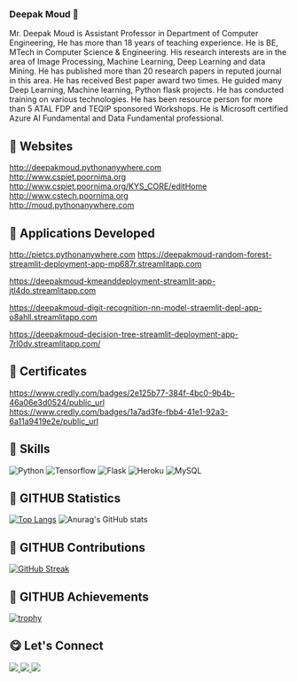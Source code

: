 ### Deepak Moud 👋
Mr. Deepak Moud is Assistant Professor in Department of Computer Engineering,  He has more than 18 years of teaching experience. He is BE, MTech in Computer Science & Engineering. His research interests are in the area of Image Processing, Machine Learning, Deep Learning and data Mining. He has published more than 20 research papers in reputed journal in this area. He has received Best paper award two times. He guided many Deep Learning, Machine learning, Python flask projects. He has conducted training on various technologies. He has been resource person for more than 5 ATAL FDP  and TEQIP sponsored Workshops. He is Microsoft certified Azure AI Fundamental and Data Fundamental professional.
## 🔧  Websites
http://deepakmoud.pythonanywhere.com                                                                                                                                                    
http://www.cspiet.poornima.org                                                                                                                                                                  
http://www.cspiet.poornima.org/KYS_CORE/editHome                                                                                                                                              
http://www.cstech.poornima.org  
http://moud.pythonanywhere.com

## 🔧  Applications  Developed
http://pietcs.pythonanywhere.com
https://deepakmoud-random-forest-streamlit-deployment-app-mp687r.streamlitapp.com

https://deepakmoud-kmeanddeployment-streamlit-app-jtl4do.streamlitapp.com

https://deepakmoud-digit-recognition-nn-model-straemlit-depl-app-o8ahll.streamlitapp.com

https://deepakmoud-decision-tree-streamlit-deployment-app-7rl0dv.streamlitapp.com/
## 🔧  Certificates                                                                                                                                                                                
  https://www.credly.com/badges/2e125b77-384f-4bc0-9b4b-46a06e3d0524/public_url  
  https://www.credly.com/badges/1a7ad3fe-fbb4-41e1-92a3-6a11a9419e2e/public_url                                                                                                       

## 🔧 Skills
![Python](https://img.shields.io/badge/Python-3776AB?style=for-the-badge&logo=python&logoColor=white)
![Tensorflow](https://img.shields.io/badge/Tensorflow-orange?style=for-the-badge&logo=tensorflow&logoColor=white)
![Flask](https://img.shields.io/badge/Flask-000000?style=for-the-badge&logo=flask&logoColor=white)
![Heroku](https://img.shields.io/badge/Heroku-430098?style=for-the-badge&logo=heroku&logoColor=white)
![MySQL](https://img.shields.io/badge/MySQL-00000F?style=for-the-badge&logo=mysql&logoColor=white)
## 🔧 GITHUB Statistics
[![Top Langs](https://github-readme-stats.vercel.app/api/top-langs/?username=deepakmoud)](https://github.com/anuraghazra/github-readme-stats)
![Anurag's GitHub stats](https://github-readme-stats.vercel.app/api?username=deepakmoud&count_private=true)
## 🔧 GITHUB Contributions
[![GitHub Streak](https://github-readme-streak-stats.herokuapp.com/?user=deepakmoud)](https://git.io/streak-stats)
## 🔧 GITHUB Achievements
[![trophy](https://github-profile-trophy.vercel.app/?username=deepakmoud)](https://github.com/ryo-ma/github-profile-trophy)

## 😋 Let's Connect 

<a href="https://linkedin.com/in/deepak-moud-876076119/" target="_blank">
    <img src="https://img.shields.io/badge/LinkedIn-0077B5?style=for-the-badge&logo=linkedin&logoColor=white" />
</a>
<a href="mailto:deepakmoud@poornima.org" target="_blank">
    <img src="https://img.shields.io/badge/Gmail-D14836?style=for-the-badge&logo=poornima&logoColor=white" />
</a>
<a href="mailto:deepakmoud@gmail.org" target="_blank">
    <img src="https://img.shields.io/badge/Gmail-D14836?style=for-the-badge&logo=gmail&logoColor=white" />
</a>

